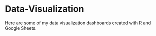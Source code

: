 # Data-Visualization
Here are some of my data visualization dashboards created with R and Google Sheets.
